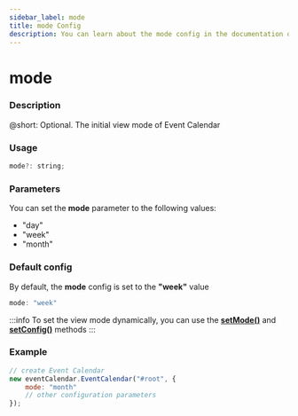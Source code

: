 ```yaml
---
sidebar_label: mode
title: mode Config
description: You can learn about the mode config in the documentation of the DHTMLX JavaScript Event Calendar library. Browse developer guides and API reference, try out code examples and live demos, and download a free 30-day evaluation version of DHTMLX Event Calendar.
---
```


# mode

### Description

@short: Optional. The initial view mode of Event Calendar

### Usage

~~~jsx {}
mode?: string; 
~~~

### Parameters

You can set the **mode** parameter to the following values:

- "day"
- "week"
- "month"

### Default config

By default, the **mode** config is set to the **"week"** value

~~~jsx {}
mode: "week" 
~~~

:::info
To set the view mode dynamically, you can use the
[**setMode()**](../../methods/js_eventcalendar_setmode_method) and
[**setConfig()**](../../methods/js_eventcalendar_setconfig_method) methods
:::

### Example

~~~jsx {3}
// create Event Calendar
new eventCalendar.EventCalendar("#root", {
    mode: "month"
	// other configuration parameters
});
~~~
